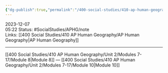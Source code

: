 ```yaml
---
{"dg-publish":true,"permalink":"/400-social-studies/410-ap-human-geography/unit-2/modules-7-17/module-9/","updated":"2024-03-06T10:06:03.340-06:00"}
---
```


2023-12-07  
05:22
Status: #SocialStudies/APHG/note  
Links: [[400 Social Studies/410 AP Human Geography/AP Human Geography\|AP Human Geography]] 

---
[[400 Social Studies/410 AP Human Geography/Unit 2/Modules 7-17/Module 8\|Module 8]] — [[400 Social Studies/410 AP Human Geography/Unit 2/Modules 7-17/Module 10\|Module 10]]
